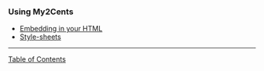 ### Using My2Cents

- [Embedding in your HTML](/docs/using-my2cents/embedding.md)
- [Style-sheets](/docs/using-my2cents/style-sheets.md)
---
[Table of Contents](/docs/documentation.md)
